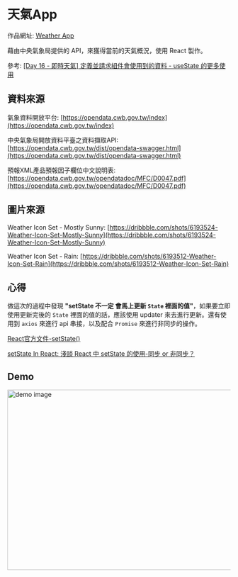 # 天氣App

作品網址: [Weather App](https://aleetsaiya.github.io/WeatherApp/)

藉由中央氣象局提供的 API，來獲得當前的天氣概況，使用 React 製作。

參考: [[Day 16 - 即時天氣] 定義並請求組件會使用到的資料 - useState 的更多使用](https://ithelp.ithome.com.tw/articles/10224031)

## 資料來源
氣象資料開放平台: [https://opendata.cwb.gov.tw/index](https://opendata.cwb.gov.tw/index)

中央氣象局開放資料平臺之資料擷取API: [https://opendata.cwb.gov.tw/dist/opendata-swagger.html](https://opendata.cwb.gov.tw/dist/opendata-swagger.html)

預報XML產品預報因子欄位中文說明表: [https://opendata.cwb.gov.tw/opendatadoc/MFC/D0047.pdf](https://opendata.cwb.gov.tw/opendatadoc/MFC/D0047.pdf)

## 圖片來源
Weather Icon Set - Mostly Sunny: [https://dribbble.com/shots/6193524-Weather-Icon-Set-Mostly-Sunny](https://dribbble.com/shots/6193524-Weather-Icon-Set-Mostly-Sunny)

Weather Icon Set - Rain: [https://dribbble.com/shots/6193512-Weather-Icon-Set-Rain](https://dribbble.com/shots/6193512-Weather-Icon-Set-Rain)

## 心得
做這次的過程中發現 **"setState 不一定 會馬上更新 `State` 裡面的值"**，如果要立即使用更新完後的 `State` 裡面的值的話，應該使用 updater 來去進行更新。還有使用到 `axios` 來進行 api 串接，以及配合 `Promise` 來進行非同步的操作。

[React官方文件-setState()](https://zh-hant.reactjs.org/docs/react-component.html#setstate)

[setState In React: 淺談 React 中 setState 的使用-同步 or 非同步？](https://medium.com/@brianwu291/learn-basic-react-setstate-function-2aec5018a38a)

## Demo
<img src="https://user-images.githubusercontent.com/67775387/142133121-96d1a268-df37-497c-b69e-72f8eab4cd1e.png" width="600" height="407" alt="demo image"/>
